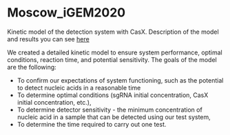 # Moscow_iGEM2020
Kinetic model of the detection system with CasX. Description of the model and results you can see [here](https://2020.igem.org/Team:Moscow/Model)

We created a detailed kinetic model to ensure system performance, optimal conditions, reaction time, and potential sensitivity. The goals of the model are the following:
- To confirm our expectations of system functioning, such as the potential to detect nucleic acids in a reasonable time
- To determine optimal conditions (sgRNA initial concentration, CasX initial concentration, etc.),
- To determine detector sensitivity - the minimum concentration of nucleic acid in a sample that can be detected using our test system,
- To determine the time required to carry out one test. 
